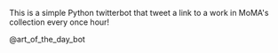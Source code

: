 This is a simple Python twitterbot that tweet a link to a work in MoMA's collection every once hour!

@art_of_the_day_bot
